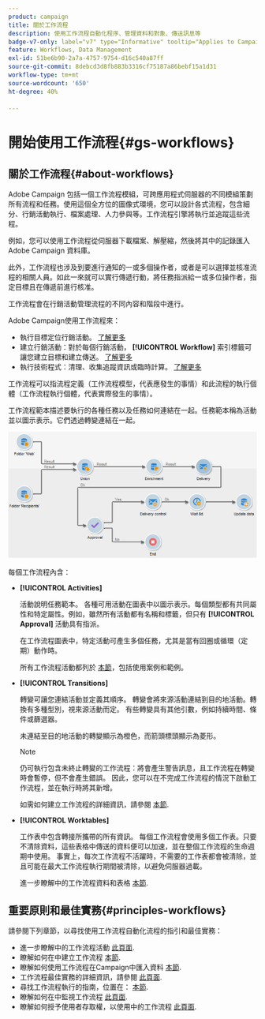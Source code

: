 ```yaml
---
product: campaign
title: 關於工作流程
description: 使用工作流程自動化程序、管理資料和對象、傳送訊息等
badge-v7-only: label="v7" type="Informative" tooltip="Applies to Campaign Classic v7 only"
feature: Workflows, Data Management
exl-id: 51be6b90-2a7a-4757-9754-d16c540a87ff
source-git-commit: 8debcd3d8fb883b3316cf75187a86bebf15a1d31
workflow-type: tm+mt
source-wordcount: '650'
ht-degree: 40%

---
```


# 開始使用工作流程{#gs-workflows}



## 關於工作流程{#about-workflows}

Adobe Campaign 包括一個工作流程模組，可跨應用程式伺服器的不同模組策劃所有流程和任務。使用這個全方位的圖像式環境，您可以設計各式流程，包含細分、行銷活動執行、檔案處理、人力參與等。工作流程引擎將執行並追蹤這些流程。

例如，您可以使用工作流程從伺服器下載檔案、解壓縮，然後將其中的記錄匯入 Adobe Campaign 資料庫。

此外，工作流程也涉及到要進行通知的一或多個操作者，或者是可以選擇並核准流程的相關人員。如此一來就可以實行傳遞行動，將任務指派給一或多位操作者，指定目標且在傳遞前進行核准。

工作流程會在行銷活動管理流程的不同內容和階段中進行。

Adobe Campaign使用工作流程來：

* 執行目標定位行銷活動。 [了解更多](building-a-workflow.md#implementation-steps-)
* 建立行銷活動：對於每個行銷活動， **[!UICONTROL Workflow]** 索引標籤可讓您建立目標和建立傳送。 [了解更多](building-a-workflow.md#campaign-workflows)
* 執行技術程式：清理、收集追蹤資訊或臨時計算。 [了解更多](building-a-workflow.md#technical-workflows)

工作流程可以指流程定義（工作流程模型，代表應發生的事情）和此流程的執行個體（工作流程執行個體，代表實際發生的事情）。

工作流程範本描述要執行的各種任務以及任務如何連結在一起。任務範本稱為活動並以圖示表示。它們透過轉變連結在一起。

![](assets/example1.png)

每個工作流程內含：

* **[!UICONTROL Activities]**

   活動說明任務範本。 各種可用活動在圖表中以圖示表示。每個類型都有共同屬性和特定屬性。例如，雖然所有活動都有名稱和標籤，但只有 **[!UICONTROL Approval]** 活動具有指派。

   在工作流程圖表中，特定活動可產生多個任務，尤其是當有回圈或循環（定期）動作時。

   所有工作流程活動都列於 [本節](about-activities.md)，包括使用案例和範例。

* **[!UICONTROL Transitions]**

   轉變可讓您連結活動並定義其順序。 轉變會將來源活動連結到目的地活動。轉換有多種型別，視來源活動而定。 有些轉變具有其他引數，例如持續時間、條件或篩選器。

   未連結至目的地活動的轉變顯示為橙色，而箭頭標頭顯示為菱形。

   >[!NOTE]
   >
   >仍可執行包含未終止轉變的工作流程：將會產生警告訊息，且工作流程在轉變時會暫停，但不會產生錯誤。 因此，您可以在不完成工作流程的情況下啟動工作流程，並在執行時將其新增。

   如需如何建立工作流程的詳細資訊，請參閱 [本節](building-a-workflow.md).

* **[!UICONTROL Worktables]**

   工作表中包含轉接所攜帶的所有資訊。 每個工作流程會使用多個工作表。只要不清除資料，這些表格中傳送的資料便可以加速，並在整個工作流程的生命週期中使用。 事實上，每次工作流程不活躍時，不需要的工作表都會被清除，並且可能在最大工作流程執行期間被清除，以避免伺服器過載。

   進一步瞭解中的工作流程資料和表格 [本節](how-to-use-workflow-data.md).

## 重要原則和最佳實務{#principles-workflows}

請參閱下列章節，以尋找使用工作流程自動化流程的指引和最佳實務：

* 進一步瞭解中的工作流程活動 [此頁面](how-to-use-workflow-data.md).
* 瞭解如何在中建立工作流程 [本節](building-a-workflow.md).
* 瞭解如何使用工作流程在Campaign中匯入資料 [本節](../../platform/using/import-export-workflows.md).
* 工作流程最佳實務的詳細資訊，請參閱 [此頁面](workflow-best-practices.md).
* 尋找工作流程執行的指南，位置在： [本節](starting-a-workflow.md).
* 瞭解如何在中監視工作流程 [此頁面](monitoring-workflow-execution.md).
* 瞭解如何授予使用者存取權，以使用中的工作流程 [此頁面](managing-rights.md).
